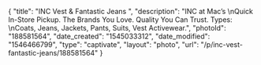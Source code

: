 {
    "title": "INC Vest & Fantastic  Jeans ",
    "description": "INC at Mac’s \nQuick In-Store Pickup. The Brands You Love. Quality You Can Trust. Types: \nCoats, Jeans, Jackets, Pants, Suits, Vest Activewear.",
    "photoId": "188581564",
    "date_created": "1545033312",
    "date_modified": "1546466799",
    "type": "captivate",
    "layout": "photo",
    "url": "\/p\/inc-vest-fantastic-jeans\/188581564"
}